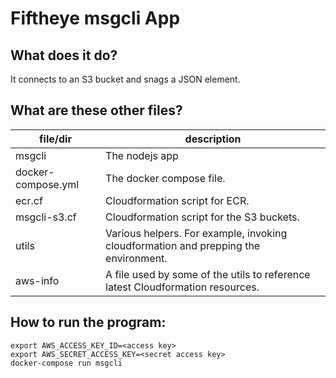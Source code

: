 # Fiftheye msgcli App

## What does it do?
It connects to an S3 bucket and snags a JSON element.

## What are these other files?
file/dir             | description
---------------------|--------------------------------------------------------
msgcli               | The nodejs app
docker-compose.yml   | The docker compose file.
ecr.cf               | Cloudformation script for ECR.
msgcli-s3.cf         | Cloudformation script for the S3 buckets.
utils                | Various helpers. For example, invoking cloudformation and prepping the environment.
aws-info             | A file used by some of the utils to reference latest Cloudformation resources.

## How to run the program:
```
export AWS_ACCESS_KEY_ID=<access key>
export AWS_SECRET_ACCESS_KEY=<secret access key>
docker-compose run msgcli
```
